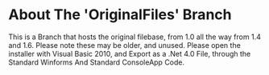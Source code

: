 # About The 'OriginalFiles' Branch

This is a Branch that hosts the original filebase, from 1.0 all the way from 1.4 and 1.6.
Please note these may be older, and unused.
Please open the installer with Visual Basic 2010, and Export as a .Net 4.0 File, through the Standard Winforms And Standard ConsoleApp Code.
